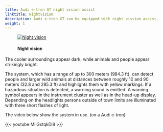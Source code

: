 ```yaml
---
title: Audi e-tron GT night vision assist
linktitle: Nightvision
description: Audi e-tron GT can be equipped with night vission assist. The night vision assist that is avaiable for Audi e-tron GT uses a far infrared camera. It reacts to the heat given off by objects. Converted to black and white images, the information can be viewed in the instrument cluster or Audi virtual cockpit.
weight: 1
---
```


<!-- markdownlint-disable MD033 -->
<figure>
    <a href="https://media.electrichasgoneaudi.net/multimedia/models/e-tron/technology/drivingassistance/nightvision/nightvision.jpg">
        <img src="https://media.electrichasgoneaudi.net/multimedia/models/e-tron/technology/drivingassistance/nightvision/nightvisions.jpg"
        class="img-fluid" alt="Night vision" title="Night vision">
    </a>
    <figcaption><h4>Night vision</h4></figcaption>
</figure>

The cooler surroundings appear dark, while animals and people appear strikingly bright.

The system, which has a range of up to 300 meters (984.3 ft), can detect people and larger wild animals at distances between roughly 10 and 90 meters (32.8 and 295.3 ft) and highlights them with yellow markings. If a hazardous situation is detected, a warning sound is emitted. A warning symbol appears in the instrument cluster as well as in the head-up display. Depending on the headlights persons outside of town limits are illuminated with three short flashes of light.

The video below show the system in use. (on a Audi e-tron)

{{< youtube MiiGxtqkDl8 >}}
